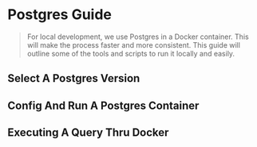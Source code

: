 # Postgres Guide 

> For local development, we use Postgres in a Docker container. This will make the process faster and more consistent. This guide will outline some of the tools and scripts to run it locally and easily.

## Select A Postgres Version

## Config And Run A Postgres Container

## Executing A Query Thru Docker 